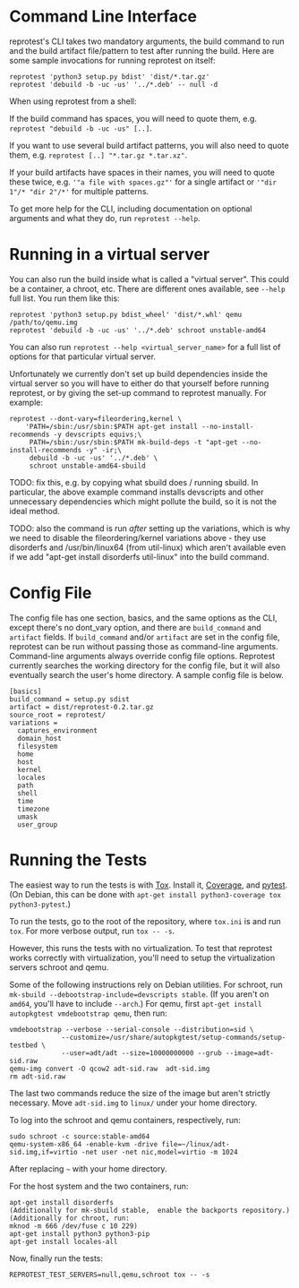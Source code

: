 Command Line Interface
======================

reprotest's CLI takes two mandatory arguments, the build command to
run and the build artifact file/pattern to test after running the
build. Here are some sample invocations for running reprotest on
itself:

    reprotest 'python3 setup.py bdist' 'dist/*.tar.gz'
    reprotest 'debuild -b -uc -us' '../*.deb' -- null -d

When using reprotest from a shell:

If the build command has spaces, you will need to quote them, e.g.
`reprotest "debuild -b -uc -us" [..]`.

If you want to use several build artifact patterns, you will also
need to quote them, e.g. `reprotest [..] "*.tar.gz *.tar.xz"`.

If your build artifacts have spaces in their names, you will need to
quote these twice, e.g. `'"a file with spaces.gz"'` for a single
artifact or `'"dir 1"/* "dir 2"/*'` for multiple patterns.

To get more help for the CLI, including documentation on optional
arguments and what they do, run `reprotest --help`.


Running in a virtual server
===========================

You can also run the build inside what is called a "virtual server". This could
be a container, a chroot, etc. There are different ones available, see `--help`
full list. You run them like this:

    reprotest 'python3 setup.py bdist_wheel' 'dist/*.whl' qemu /path/to/qemu.img
    reprotest 'debuild -b -uc -us' '../*.deb' schroot unstable-amd64

You can also run `reprotest --help <virtual_server_name>` for a full list of
options for that particular virtual server.

Unfortunately we currently don't set up build dependencies inside the virtual
server so you will have to either do that yourself before running reprotest,
or by giving the set-up command to reprotest manually. For example:

    reprotest --dont-vary=fileordering,kernel \
        'PATH=/sbin:/usr/sbin:$PATH apt-get install --no-install-recommends -y devscripts equivs;\
         PATH=/sbin:/usr/sbin:$PATH mk-build-deps -t "apt-get --no-install-recommends -y" -ir;\
         debuild -b -uc -us' '../*.deb' \
         schroot unstable-amd64-sbuild

TODO: fix this, e.g. by copying what sbuild does / running sbuild. In
particular, the above example command installs devscripts and other unnecessary
dependencies which might pollute the build, so it is not the ideal method.

TODO: also the command is run *after* setting up the variations, which is why
we need to disable the fileordering/kernel variations above - they use
disorderfs and /usr/bin/linux64 (from util-linux) which aren't available even
if we add "apt-get install disorderfs util-linux" into the build command.


Config File
===========

The config file has one section, basics, and the same options as the
CLI, except there's no dont_vary option, and there are `build_command`
and `artifact` fields.  If `build_command` and/or `artifact` are set
in the config file, reprotest can be run without passing those as
command-line arguments.  Command-line arguments always override config
file options.  Reprotest currently searches the working directory for
the config file, but it will also eventually search the user's home
directory.  A sample config file is below.

    [basics]
    build_command = setup.py sdist
    artifact = dist/reprotest-0.2.tar.gz
    source_root = reprotest/
    variations =
      captures_environment
      domain_host
      filesystem
      home
      host
      kernel
      locales
      path
      shell
      time
      timezone
      umask
      user_group



Running the Tests
=================

The easiest way to run the tests is with
[Tox](https://pypi.python.org/pypi/tox).  Install it,
[Coverage](https://pypi.python.org/pypi/coverage), and
[pytest](https://pypi.python.org/pypi/pytest).  (On Debian, this can
be done with `apt-get install python3-coverage tox python3-pytest`.)

To run the tests, go to the root of the repository, where `tox.ini` is
and run `tox`.  For more verbose output, run `tox -- -s`.

However, this runs the tests with no virtualization. To test that
reprotest works correctly with virtualization, you'll need to setup
the virtualization servers schroot and qemu.

Some of the following instructions rely on Debian utilities.  For
schroot, run `mk-sbuild --debootstrap-include=devscripts stable`.  (If
you aren't on `amd64`, you'll have to include `--arch`.)  For qemu,
first `apt-get install autopkgtest vmdebootstrap qemu`, then run:

    vmdebootstrap --verbose --serial-console --distribution=sid \
                 --customize=/usr/share/autopkgtest/setup-commands/setup-testbed \
                 --user=adt/adt --size=10000000000 --grub --image=adt-sid.raw
    qemu-img convert -O qcow2 adt-sid.raw  adt-sid.img
    rm adt-sid.raw

The last two commands reduce the size of the image but aren't strictly
necessary.  Move `adt-sid.img` to `linux/` under your home directory.

To log into the schroot and qemu containers, respectively, run:

    sudo schroot -c source:stable-amd64
    qemu-system-x86_64 -enable-kvm -drive file=~/linux/adt-sid.img,if=virtio -net user -net nic,model=virtio -m 1024

After replacing `~` with your home directory.

For the host system and the two containers, run:

    apt-get install disorderfs
    (Additionally for mk-sbuild stable,  enable the backports repository.)
    (Additionally for chroot, run:
    mknod -m 666 /dev/fuse c 10 229)
    apt-get install python3 python3-pip
    apt-get install locales-all

Now, finally run the tests:

    REPROTEST_TEST_SERVERS=null,qemu,schroot tox -- -s
